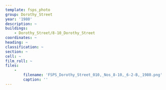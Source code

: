 ```yaml
---
template: fsps_photo
group: Dorothy_Street
year: '1980'
description: ~
buildings:
    - Dorothy_Street/8-10_Dorothy_Street
coordinates: ~
heading: ~
classification: ~
section: ~
cell: ~
film_roll: ~
files:
    -
        filename: 'FSPS_Dorothy_Street_010,_Nos_8-10,_6-2-B,_1980.png'
        caption: ''
---
```

